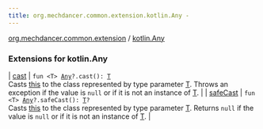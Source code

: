 ```yaml
---
title: org.mechdancer.common.extension.kotlin.Any - 
---
```


[org.mechdancer.common.extension](../index.html) / [kotlin.Any](./index.html)

### Extensions for kotlin.Any

| [cast](cast.html) | `fun <T> `[`Any`](https://kotlinlang.org/api/latest/jvm/stdlib/kotlin/-any/index.html)`?.cast(): `[`T`](cast.html#T)<br>Casts [this](cast/-this-.html) to the class represented by type parameter [T](cast.html#T). Throws an exception if the value is `null` or if it is not an instance of [T](cast.html#T). |
| [safeCast](safe-cast.html) | `fun <T> `[`Any`](https://kotlinlang.org/api/latest/jvm/stdlib/kotlin/-any/index.html)`?.safeCast(): `[`T`](safe-cast.html#T)`?`<br>Casts [this](safe-cast/-this-.html) to the class represented by type parameter [T](safe-cast.html#T). Returns `null` if the value is `null` or if it is not an instance of [T](safe-cast.html#T). |

